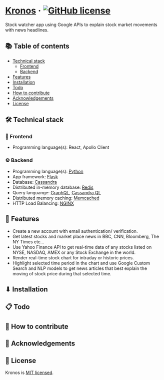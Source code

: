 # [Kronos](https://github.com/dle8/Kronos) &middot; [![GitHub license](https://img.shields.io/badge/license-MIT-blue.svg)](https://github.com/dle8/Kronos/blob/master/LICENSE) 

Stock watcher app using Google APIs to explain stock market movements with news headlines.

## 📚 Table of contents

- [Technical stack](#technical-stack)
  - [Frontend](#frontend)
  - [Backend](#backend)
- [Features](#features)
- [Installation](#installation)
- [Todo](#todo)
- [How to contribute](#how-to-contribute)
- [Acknowledgements](#acknowledgements)
- [License](#license)

## 🛠 Technical stack

### 📙 Frontend
- Programming language(s): React, Apollo Client

### ⚙ Backend
- Programming language(s): [Python](https://www.python.org/)
- App framework: [Flask](http://flask.palletsprojects.com/en/1.1.x/)
- Database: [Cassandra](http://cassandra.apache.org/)
- Distributed in-memory database: [Redis](https://redis.io/)
- Query languange: [GraphQL](https://graphql.org/), [Cassandra QL](http://cassandra.apache.org/doc/latest/cql/)
- Distributed memory caching: [Memcached](https://memcached.org/)
- HTTP Load Balancing: [NGINX](https://www.nginx.com/)

## 🚀 Features
- Create a new account with email authentication/ verification.
- Get latest stocks and market place news in BBC, CNN, Bloomberg, The NY Times etc...
- Use Yahoo Finance API to get real-time data of any stocks listed on NYSE, NASDAQ, AMEX or any Stock Exchange in the world.
- Render real-time stock chart for intraday or historic prices.
- Highlight selected time period in the chart and use Google Custom Search and NLP models to get news articles that best explain the moving of stock price during that selected time.

## ⬇ Installation

## 📋 Todo

## 👏 How to contribute

## 🎉 Acknowledgements

## 📄 License

Kronos is [MIT licensed](./LICENSE).

